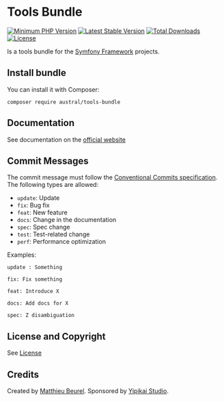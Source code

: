 # Tools Bundle

[![Minimum PHP Version](https://img.shields.io/badge/php-%3E%3D%207.4-8892BF.svg)](https://php.net/)
[![Latest Stable Version](https://img.shields.io/packagist/v/austral/tools-bundle.svg)](https://packagist.org/packages/austral/tools-bundle)
[![Total Downloads](https://poser.pugx.org/austral/tools-bundle/downloads.svg)](https://packagist.org/packages/austral/tools-bundle)
[![License](https://poser.pugx.org/austral/tools-bundle/license.svg)](https://packagist.org/packages/austral/tools-bundle)

Is a tools bundle for the [Symfony Framework](https://symfony.com) projects.

## Install bundle

You can install it with Composer:

```
composer require austral/tools-bundle
```

## Documentation
See documentation on the [official website](https://austral.dev/en/bundles/tools-bundle)

## Commit Messages

The commit message must follow the [Conventional Commits specification](https://www.conventionalcommits.org/).
The following types are allowed:

* `update`: Update
* `fix`: Bug fix
* `feat`: New feature
* `docs`: Change in the documentation
* `spec`: Spec change
* `test`: Test-related change
* `perf`: Performance optimization

Examples:

    update : Something

    fix: Fix something

    feat: Introduce X

    docs: Add docs for X

    spec: Z disambiguation

## License and Copyright
See [License](https://austral.dev/en/license)

## Credits
Created by [Matthieu Beurel](https://www.mbeurel.com). Sponsored by [Yipikai Studio](https://yipikai.studio).